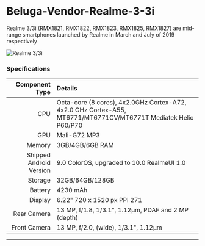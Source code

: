 # Beluga-Vendor-Realme-3-3i
Realme 3/3i (RMX1821, RMX1822, RMX1823, RMX1825, RMX1827) are mid-range smartphones launched by Realme in March and July of 2019 respectively

![Realme 3/3i](https://fdn2.gsmarena.com/vv/bigpic/realme-3.jpg "Realme 3/3i")

### Specifications

Component Type | Details
-------:|:-------------------------
CPU     | Octa-core (8 cores), 4x2.0GHz Cortex-A72, 4x2.0 GHz Cortex-A55, MT6771/MT6771CV/MT6771T Mediatek Helio P60/P70
GPU     | Mali-G72 MP3
Memory  | 3GB/4GB/6GB RAM
Shipped Android Version | 9.0 ColorOS, upgraded to 10.0 RealmeUI 1.0
Storage | 32GB/64GB/128GB
Battery | 4230 mAh
Display | 6.22" 720 x 1520 px PPI 271
Rear Camera | 13 MP, f/1.8, 1/3.1", 1.12µm, PDAF and 2 MP (depth)
Front Camera | 13 MP, f/2.0, (wide), 1/3.1", 1.12µm

---
